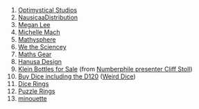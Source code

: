 
1. [Optimystical Studios](https://www.optimysticalstudios.com/product-category/culture/science/)
2. [NausicaaDistribution](https://www.etsy.com/shop/NausicaaDistribution)
3. [Megan Lee](https://www.etsy.com/shop/meganlee?ref=l2-about-shopname)
4. [Michelle Mach](https://www.etsy.com/shop/michellemach?ref=l2-about-shopname)
5. [Mathysphere](https://www.etsy.com/shop/Mathysphere?ref=l2-shopheader-name)
6. [We the Sciencey](https://www.etsy.com/shop/WeTheSciencey?ref=l2-shopheader-name)
7. [Maths Gear](https://mathsgear.co.uk/)
8. [Hanusa Design](https://hanusadesign.com/)
9. [Klein Bottles for Sale](https://www.kleinbottle.com/) (from [Numberphile presenter Cliff Stoll](https://www.youtube.com/watch?v=-k3mVnRlQLU))
10. [Buy Dice including the D120](https://www.mathartfun.com/DiceLabDice.html) ([Weird Dice](https://www.youtube.com/watch?v=uAnCL3vhVIs))
11. [Dice Rings](https://www.critsuccess.com/)
12. [Puzzle Rings](https://www.etsy.com/shop/ArcanumDesigns?ref=simple-shop-header-name&listing_id=116714679)
13. [minouette](https://www.etsy.com/shop/minouette)
